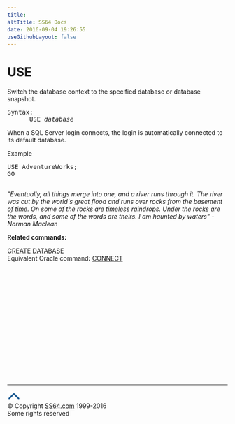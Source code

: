 ```yaml
---
title:
altTitle: SS64 Docs
date: 2016-09-04 19:26:55
useGithubLayout: false
---
```

<!-- #BeginLibraryItem "/Library/head_sql.lbi" --><!-- #EndLibraryItem --><h1>USE</h1>
<p>Switch the database context to the specified database or database snapshot.</p>
<pre>Syntax:
      USE <i>database</i></pre>
<p>When a SQL Server login connects, the login is automatically connected to its default database.</p>
<p>Example</p>
<pre>USE AdventureWorks;
GO

</pre>
<p class="quote"><i>"Eventually, all things merge into one, and a river runs through it. The river was cut by the world's great flood and runs over rocks from the basement of time. On some of the rocks are timeless raindrops. Under the rocks are the words, and some of the words are theirs. I am haunted by waters"
- Norman Maclean</i></p>
<p><b>Related commands:</b></p>
<p><a href="database_c.html">CREATE DATABASE</a><br>
Equivalent Oracle command<b>:</b> <a href="../ora/connect.html">CONNECT</a></p><!-- #BeginLibraryItem "/Library/foot_sql.lbi" --><p>
<!-- ss64-sql -->
<ins class="adsbygoogle" style="display:inline-block;width:300px;height:250px" data-ad-client="ca-pub-6140977852749469" data-ad-slot="6953563613"></ins>
<script>
(adsbygoogle = window.adsbygoogle || []).push({});
</script></p>
<hr>
<div id="bl" class="footer"><a href="use.html#"><img src="../images/top.png" width="30" height="22" alt="Back to the Top"></a></div>
<div id="br" class="footer, tagline">© Copyright <a href="http://ss64.com/">SS64.com</a> 1999-2016<br>
Some rights reserved</div><!-- #EndLibraryItem -->

